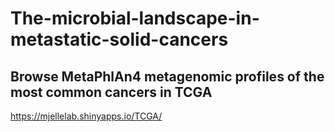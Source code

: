 # The-microbial-landscape-in-metastatic-solid-cancers

## Browse MetaPhlAn4 metagenomic profiles of the most common cancers in TCGA
https://mjellelab.shinyapps.io/TCGA/
